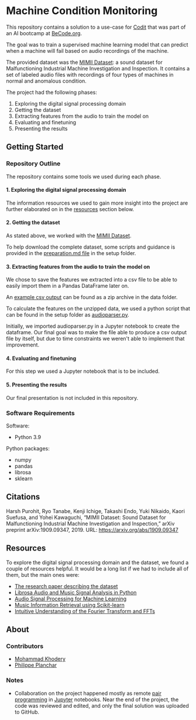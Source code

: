 # Machine Condition Monitoring

This repository contains a solution to a use-case for [Codit](https://www.codit.eu) that was part of an AI bootcamp at [BeCode.org](https://becode.org).

The goal was to train a supervised machine learning model that can predict when a machine will fail based on audio recordings of the machine. 

The provided dataset was the [MIMII Dataset](https://zenodo.org/record/3384388): a sound dataset for Malfunctioning Industrial Machine Investigation and Inspection. It contains a set of labeled audio files with recordings of four types of machines in normal and anomalous condition.

The project had the following phases:
1. Exploring the digital signal processing domain
2. Getting the dataset
3. Extracting features from the audio to train the model on
4. Evaluating and finetuning
5. Presenting the results

## Getting Started

### Repository Outline

The repository contains some tools we used during each phase.

#### 1. Exploring the digital signal processing domain

The information resources we used to gain more insight into the project are further elaborated on in the [resources](#Resources) section below.

#### 2. Getting the dataset

As stated above, we worked with the [MIMII Dataset](https://zenodo.org/record/3384388).

To help download the complete dataset, some scripts and guidance is provided in the [preparation.md file](./setup/preparation.md) in the setup folder.

#### 3. Extracting features from the audio to train the model on

We chose to save the features we extracted into a csv file to be able to easily import them in a Pandas DataFrame later on.

An [example csv output](./data/dataset.zip) can be found as a zip archive in the data folder.

To calculate the features on the unzipped data, we used a python script that can be found in the setup folder as [audioparser.py](./setup/audioparser.py).

Initially, we imported audioparser.py in a Jupyter notebook to create the dataframe. Our final goal was to make the file able to produce a csv output file by itself, but due to time constraints we weren't able to implement that improvement.

#### 4. Evaluating and finetuning

For this step we used a Jupyter notebook that is to be included.

#### 5. Presenting the results

Our final presentation is not included in this repository.

### Software Requirements

Software:
* Python 3.9

Python packages:
* numpy
* pandas
* librosa
* sklearn

## Citations

Harsh Purohit, Ryo Tanabe, Kenji Ichige, Takashi Endo, Yuki Nikaido, Kaori Suefusa, and Yohei Kawaguchi, “MIMII Dataset: Sound Dataset for Malfunctioning Industrial Machine Investigation and Inspection,” arXiv preprint arXiv:1909.09347, 2019. URL: https://arxiv.org/abs/1909.09347

<!-- add librosa -->

## Resources

To explore the digital signal processing domain and the dataset, we found a couple of resources helpful. It would be a long list if we had to include all of them, but the main ones were:

* [The research paper describing the dataset](https://arxiv.org/abs/1909.09347)
* [Librosa Audio and Music Signal Analysis in Python](https://youtu.be/MhOdbtPhbLU)
* [Audio Signal Processing for Machine Learning](https://youtube.com/playlist?list=PL-wATfeyAMNqIee7cH3q1bh4QJFAaeNv0)
* [Music Information Retrieval using Scikit-learn](https://youtu.be/oGGVvTgHMHw)
* [Intuitive Understanding of the Fourier Transform and FFTs](https://youtu.be/FjmwwDHT98c)

## About

### Contributors

* [Mohammad Khodery](https://github.com/medokhodeery)
* [Philippe Planchar](https://github.com/planchar)

### Notes

* Collaboration on the project happened mostly as remote [pair programming](https://en.wikipedia.org/wiki/Pair_programming) in [Jupyter](https://jupyter.org/) notebooks. Near the end of the project, the code was reviewed and edited, and only the final solution was uploaded to GitHub.